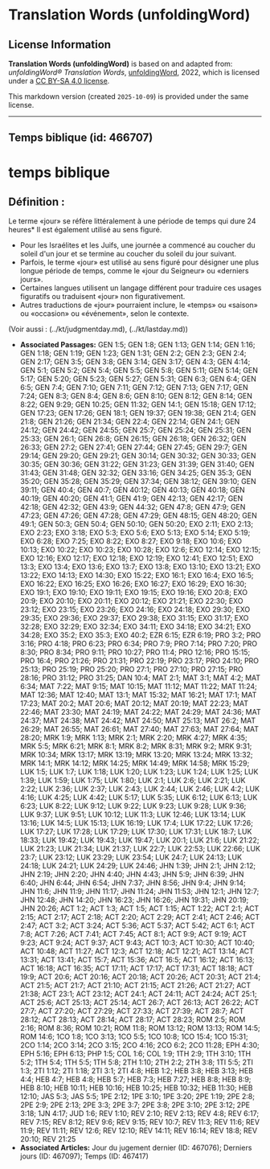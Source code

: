# Translation Words (unfoldingWord)

## License Information

**Translation Words (unfoldingWord)** is based on and adapted from: _unfoldingWord® Translation Words_, [unfoldingWord](https://unfoldingword.org/utw), 2022, which is licensed under a [CC BY-SA 4.0 license](https://creativecommons.org/licenses/by-sa/4.0/legalcode.en).

This markdown version (created `2025-10-09`) is provided under the same license.



--------------------------------

## Temps biblique (id: 466707)

temps biblique
==============

Définition :
------------

Le terme «jour» se réfère littéralement à une période de temps qui dure 24 heures\* Il est également utilisé au sens figuré.

* Pour les Israélites et les Juifs, une journée a commencé au coucher du soleil d'un jour et se termine au coucher du soleil du jour suivant.
* Parfois, le terme «jour» est utilisé au sens figuré pour désigner une plus longue période de temps, comme le «jour du Seigneur» ou «derniers jours».
* Certaines langues utilisent un langage différent pour traduire ces usages figuratifs ou traduisent «jour» non figurativement.
* Autres traductions de «jour» pourraient inclure, le «temps» ou «saison» ou «occasion» ou «événement», selon le contexte.

(Voir aussi : (../kt/judgmentday.md), (../kt/lastday.md))

* **Associated Passages:** GEN 1:5; GEN 1:8; GEN 1:13; GEN 1:14; GEN 1:16; GEN 1:18; GEN 1:19; GEN 1:23; GEN 1:31; GEN 2:2; GEN 2:3; GEN 2:4; GEN 2:17; GEN 3:5; GEN 3:8; GEN 3:14; GEN 3:17; GEN 4:3; GEN 4:14; GEN 5:1; GEN 5:2; GEN 5:4; GEN 5:5; GEN 5:8; GEN 5:11; GEN 5:14; GEN 5:17; GEN 5:20; GEN 5:23; GEN 5:27; GEN 5:31; GEN 6:3; GEN 6:4; GEN 6:5; GEN 7:4; GEN 7:10; GEN 7:11; GEN 7:12; GEN 7:13; GEN 7:17; GEN 7:24; GEN 8:3; GEN 8:4; GEN 8:6; GEN 8:10; GEN 8:12; GEN 8:14; GEN 8:22; GEN 9:29; GEN 10:25; GEN 11:32; GEN 14:1; GEN 15:18; GEN 17:12; GEN 17:23; GEN 17:26; GEN 18:1; GEN 19:37; GEN 19:38; GEN 21:4; GEN 21:8; GEN 21:26; GEN 21:34; GEN 22:4; GEN 22:14; GEN 24:1; GEN 24:12; GEN 24:42; GEN 24:55; GEN 25:7; GEN 25:24; GEN 25:31; GEN 25:33; GEN 26:1; GEN 26:8; GEN 26:15; GEN 26:18; GEN 26:32; GEN 26:33; GEN 27:2; GEN 27:41; GEN 27:44; GEN 27:45; GEN 29:7; GEN 29:14; GEN 29:20; GEN 29:21; GEN 30:14; GEN 30:32; GEN 30:33; GEN 30:35; GEN 30:36; GEN 31:22; GEN 31:23; GEN 31:39; GEN 31:40; GEN 31:43; GEN 31:48; GEN 32:32; GEN 33:16; GEN 34:25; GEN 35:3; GEN 35:20; GEN 35:28; GEN 35:29; GEN 37:34; GEN 38:12; GEN 39:10; GEN 39:11; GEN 40:4; GEN 40:7; GEN 40:12; GEN 40:13; GEN 40:18; GEN 40:19; GEN 40:20; GEN 41:1; GEN 41:9; GEN 42:13; GEN 42:17; GEN 42:18; GEN 42:32; GEN 43:9; GEN 44:32; GEN 47:8; GEN 47:9; GEN 47:23; GEN 47:26; GEN 47:28; GEN 47:29; GEN 48:15; GEN 48:20; GEN 49:1; GEN 50:3; GEN 50:4; GEN 50:10; GEN 50:20; EXO 2:11; EXO 2:13; EXO 2:23; EXO 3:18; EXO 5:3; EXO 5:6; EXO 5:13; EXO 5:14; EXO 5:19; EXO 6:28; EXO 7:25; EXO 8:22; EXO 8:27; EXO 9:18; EXO 10:6; EXO 10:13; EXO 10:22; EXO 10:23; EXO 10:28; EXO 12:6; EXO 12:14; EXO 12:15; EXO 12:16; EXO 12:17; EXO 12:18; EXO 12:19; EXO 12:41; EXO 12:51; EXO 13:3; EXO 13:4; EXO 13:6; EXO 13:7; EXO 13:8; EXO 13:10; EXO 13:21; EXO 13:22; EXO 14:13; EXO 14:30; EXO 15:22; EXO 16:1; EXO 16:4; EXO 16:5; EXO 16:22; EXO 16:25; EXO 16:26; EXO 16:27; EXO 16:29; EXO 16:30; EXO 19:1; EXO 19:10; EXO 19:11; EXO 19:15; EXO 19:16; EXO 20:8; EXO 20:9; EXO 20:10; EXO 20:11; EXO 20:12; EXO 21:21; EXO 22:30; EXO 23:12; EXO 23:15; EXO 23:26; EXO 24:16; EXO 24:18; EXO 29:30; EXO 29:35; EXO 29:36; EXO 29:37; EXO 29:38; EXO 31:15; EXO 31:17; EXO 32:28; EXO 32:29; EXO 32:34; EXO 34:11; EXO 34:18; EXO 34:21; EXO 34:28; EXO 35:2; EXO 35:3; EXO 40:2; EZR 6:15; EZR 6:19; PRO 3:2; PRO 3:16; PRO 4:18; PRO 6:23; PRO 6:34; PRO 7:9; PRO 7:14; PRO 7:20; PRO 8:30; PRO 8:34; PRO 9:11; PRO 10:27; PRO 11:4; PRO 12:16; PRO 15:15; PRO 16:4; PRO 21:26; PRO 21:31; PRO 22:19; PRO 23:17; PRO 24:10; PRO 25:13; PRO 25:19; PRO 25:20; PRO 27:1; PRO 27:10; PRO 27:15; PRO 28:16; PRO 31:12; PRO 31:25; DAN 10:4; MAT 2:1; MAT 3:1; MAT 4:2; MAT 6:34; MAT 7:22; MAT 9:15; MAT 10:15; MAT 11:12; MAT 11:22; MAT 11:24; MAT 12:36; MAT 12:40; MAT 13:1; MAT 15:32; MAT 16:21; MAT 17:1; MAT 17:23; MAT 20:2; MAT 20:6; MAT 20:12; MAT 20:19; MAT 22:23; MAT 22:46; MAT 23:30; MAT 24:19; MAT 24:22; MAT 24:29; MAT 24:36; MAT 24:37; MAT 24:38; MAT 24:42; MAT 24:50; MAT 25:13; MAT 26:2; MAT 26:29; MAT 26:55; MAT 26:61; MAT 27:40; MAT 27:63; MAT 27:64; MAT 28:20; MRK 1:9; MRK 1:13; MRK 2:1; MRK 2:20; MRK 4:27; MRK 4:35; MRK 5:5; MRK 6:21; MRK 8:1; MRK 8:2; MRK 8:31; MRK 9:2; MRK 9:31; MRK 10:34; MRK 13:17; MRK 13:19; MRK 13:20; MRK 13:24; MRK 13:32; MRK 14:1; MRK 14:12; MRK 14:25; MRK 14:49; MRK 14:58; MRK 15:29; LUK 1:5; LUK 1:7; LUK 1:18; LUK 1:20; LUK 1:23; LUK 1:24; LUK 1:25; LUK 1:39; LUK 1:59; LUK 1:75; LUK 1:80; LUK 2:1; LUK 2:6; LUK 2:21; LUK 2:22; LUK 2:36; LUK 2:37; LUK 2:43; LUK 2:44; LUK 2:46; LUK 4:2; LUK 4:16; LUK 4:25; LUK 4:42; LUK 5:17; LUK 5:35; LUK 6:12; LUK 6:13; LUK 6:23; LUK 8:22; LUK 9:12; LUK 9:22; LUK 9:23; LUK 9:28; LUK 9:36; LUK 9:37; LUK 9:51; LUK 10:12; LUK 11:3; LUK 12:46; LUK 13:14; LUK 13:16; LUK 14:5; LUK 15:13; LUK 16:19; LUK 17:4; LUK 17:22; LUK 17:26; LUK 17:27; LUK 17:28; LUK 17:29; LUK 17:30; LUK 17:31; LUK 18:7; LUK 18:33; LUK 19:42; LUK 19:43; LUK 19:47; LUK 20:1; LUK 21:6; LUK 21:22; LUK 21:23; LUK 21:34; LUK 21:37; LUK 22:7; LUK 22:53; LUK 22:66; LUK 23:7; LUK 23:12; LUK 23:29; LUK 23:54; LUK 24:7; LUK 24:13; LUK 24:18; LUK 24:21; LUK 24:29; LUK 24:46; JHN 1:39; JHN 2:1; JHN 2:12; JHN 2:19; JHN 2:20; JHN 4:40; JHN 4:43; JHN 5:9; JHN 6:39; JHN 6:40; JHN 6:44; JHN 6:54; JHN 7:37; JHN 8:56; JHN 9:4; JHN 9:14; JHN 11:6; JHN 11:9; JHN 11:17; JHN 11:24; JHN 11:53; JHN 12:1; JHN 12:7; JHN 12:48; JHN 14:20; JHN 16:23; JHN 16:26; JHN 19:31; JHN 20:19; JHN 20:26; ACT 1:2; ACT 1:3; ACT 1:5; ACT 1:15; ACT 1:22; ACT 2:1; ACT 2:15; ACT 2:17; ACT 2:18; ACT 2:20; ACT 2:29; ACT 2:41; ACT 2:46; ACT 2:47; ACT 3:2; ACT 3:24; ACT 5:36; ACT 5:37; ACT 5:42; ACT 6:1; ACT 7:8; ACT 7:26; ACT 7:41; ACT 7:45; ACT 8:1; ACT 9:9; ACT 9:19; ACT 9:23; ACT 9:24; ACT 9:37; ACT 9:43; ACT 10:3; ACT 10:30; ACT 10:40; ACT 10:48; ACT 11:27; ACT 12:3; ACT 12:18; ACT 12:21; ACT 13:14; ACT 13:31; ACT 13:41; ACT 15:7; ACT 15:36; ACT 16:5; ACT 16:12; ACT 16:13; ACT 16:18; ACT 16:35; ACT 17:11; ACT 17:17; ACT 17:31; ACT 18:18; ACT 19:9; ACT 20:6; ACT 20:16; ACT 20:18; ACT 20:26; ACT 20:31; ACT 21:4; ACT 21:5; ACT 21:7; ACT 21:10; ACT 21:15; ACT 21:26; ACT 21:27; ACT 21:38; ACT 23:1; ACT 23:12; ACT 24:1; ACT 24:11; ACT 24:24; ACT 25:1; ACT 25:6; ACT 25:13; ACT 25:14; ACT 26:7; ACT 26:13; ACT 26:22; ACT 27:7; ACT 27:20; ACT 27:29; ACT 27:33; ACT 27:39; ACT 28:7; ACT 28:12; ACT 28:13; ACT 28:14; ACT 28:17; ACT 28:23; ROM 2:5; ROM 2:16; ROM 8:36; ROM 10:21; ROM 11:8; ROM 13:12; ROM 13:13; ROM 14:5; ROM 14:6; 1CO 1:8; 1CO 3:13; 1CO 5:5; 1CO 10:8; 1CO 15:4; 1CO 15:31; 2CO 1:14; 2CO 3:14; 2CO 3:15; 2CO 4:16; 2CO 6:2; 2CO 11:28; EPH 4:30; EPH 5:16; EPH 6:13; PHP 1:5; COL 1:6; COL 1:9; 1TH 2:9; 1TH 3:10; 1TH 5:2; 1TH 5:4; 1TH 5:5; 1TH 5:8; 2TH 1:10; 2TH 2:2; 2TH 3:8; 1TI 5:5; 2TI 1:3; 2TI 1:12; 2TI 1:18; 2TI 3:1; 2TI 4:8; HEB 1:2; HEB 3:8; HEB 3:13; HEB 4:4; HEB 4:7; HEB 4:8; HEB 5:7; HEB 7:3; HEB 7:27; HEB 8:8; HEB 8:9; HEB 8:10; HEB 10:11; HEB 10:16; HEB 10:25; HEB 10:32; HEB 11:30; HEB 12:10; JAS 5:3; JAS 5:5; 1PE 2:12; 1PE 3:10; 1PE 3:20; 2PE 1:19; 2PE 2:8; 2PE 2:9; 2PE 2:13; 2PE 3:3; 2PE 3:7; 2PE 3:8; 2PE 3:10; 2PE 3:12; 2PE 3:18; 1JN 4:17; JUD 1:6; REV 1:10; REV 2:10; REV 2:13; REV 4:8; REV 6:17; REV 7:15; REV 8:12; REV 9:6; REV 9:15; REV 10:7; REV 11:3; REV 11:6; REV 11:9; REV 11:11; REV 12:6; REV 12:10; REV 14:11; REV 16:14; REV 18:8; REV 20:10; REV 21:25
* **Associated Articles:** Jour du jugement dernier (ID: 467076); Derniers jours (ID: 467097); Temps (ID: 467417)

